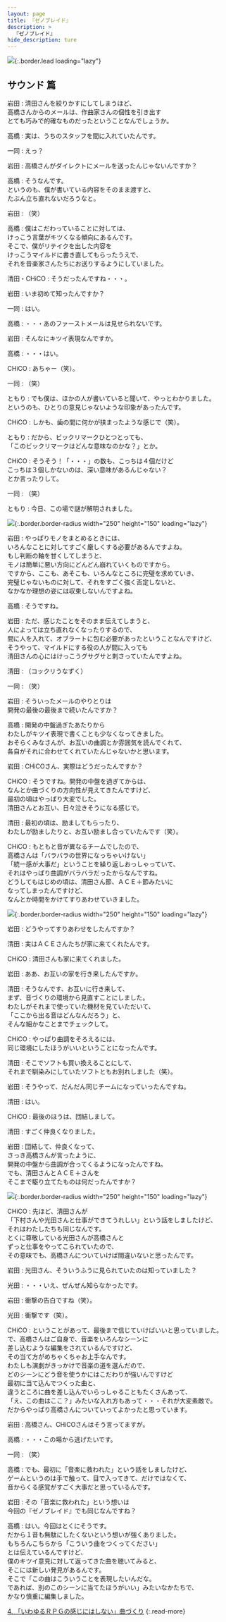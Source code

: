 ```yaml
---
layout: page
title: 『ゼノブレイド』
description: >
  『ゼノブレイド』
hide_description: ture
---
```


![](/interviews/jp/wii/sx4j/vol1/img/mainvisual3.jpg){:.border.lead loading="lazy"}

## サウンド 篇

岩田
: 清田さんを絞りかすにしてしまうほど、<br>高橋さんからのメールは、作曲家さんの個性を引き出す<br>とても巧みで的確なものだったということなんでしょうか。

高橋
: 実は、うちのスタッフを間に入れていたんです。

一同
: えっ？

岩田
: 高橋さんがダイレクトにメールを送ったんじゃないんですか？

高橋
: そうなんです。<br>というのも、僕が書いている内容をそのまま渡すと、<br>たぶん立ち直れないだろうなと。

岩田
: （笑）

高橋
: 僕はこだわっていることに対しては、<br>けっこう言葉がキツくなる傾向にあるんです。<br>そこで、僕がリテイクを出した内容を<br>けっこうマイルドに書き直してもらったうえで、<br>それを音楽家さんたちにお送りするようにしていました。

清田・CHiCO
: そうだったんですね・・・。

岩田
: いま初めて知ったんですか？

一同
: はい。

高橋
: ・・・あのファーストメールは見せられないです。

岩田
: そんなにキツイ表現なんですか。

高橋
: ・・・はい。

CHiCO
: あちゃー（笑）。

一同
: （笑）

ともり
: でも僕は、ほかの人が書いていると聞いて、やっとわかりました。<br>というのも、ひとりの意見じゃないような印象があったんです。

CHiCO
: しかも、歯の間に何かが挟まったような感じで（笑）。

ともり
: だから、ビックリマークひとつとっても、<br>「このビックリマークはどんな意味なのかな？」とか。

CHiCO
: そうそう！「・・・」の数も、こっちは４個だけど<br>こっちは３個しかないのは、深い意味があるんじゃない？<br>とか言ったりして。

一同
: （笑）

ともり
: 今日、この場で謎が解明されました。

![](/interviews/jp/wii/sx4j/vol1/img/photo012.jpg){:.border.border-radius width="250" height="150" loading="lazy"}

岩田
: やっぱりモノをまとめるときには、<br>いろんなことに対してすごく厳しくする必要があるんですよね。<br>もし判断の軸を甘くしてしまうと、<br>モノは簡単に悪い方向にどんどん崩れていくものですから。<br>ですから、ここも、あそこも、いろんなところに完璧を求めていき、<br>完璧じゃないものに対して、それをすごく強く否定しないと、<br>なかなか理想の姿には収束しないんですよね。

高橋
: そうですね。

岩田
: ただ、感じたことをそのまま伝えてしまうと、<br>人によっては立ち直れなくなったりするので、<br>間に人を入れて、オブラートに包む必要があったということなんですけど、<br>そうやって、マイルドにする役の人が間に入っても<br>清田さんの心にはけっこうグサグサと刺さっていたんですよね。

清田
: （コックリうなずく）

一同
: （笑）

岩田
: そういったメールのやりとりは<br>開発の最後の最後まで続いたんですか？

高橋
: 開発の中盤過ぎたあたりから<br>わたしがキツイ表現で書くことも少なくなってきました。<br>おそらくみなさんが、お互いの曲調とか雰囲気を読んでくれて、<br>各自がそれに合わせてくれていたんじゃないかと思います。

岩田
: CHiCOさん、実際はどうだったんですか？

CHiCO
: そうですね。開発の中盤を過ぎてからは、<br>なんとか曲づくりの方向性が見えてきたんですけど、<br>最初の頃はやっぱり大変でした。<br>清田さんとお互い、日々泣きそうになる感じで。

清田
: 最初の頃は、励ましてもらったり、<br>わたしが励ましたりと、お互い励まし合っていたんです（笑）。

CHiCO
: もともと音が異なるチームでしたので、<br>高橋さんは「バラバラの世界になっちゃいけない」<br>「統一感が大事だ」ということを繰り返しおっしゃっていて、<br>それはやっぱり曲調がバラバラだったからなんですね。<br>どうしてもはじめの頃は、清田さん節、ＡＣＥ＋節みたいに<br>なってしまったんですけど、<br>なんとか時間をかけてすりあわせていきました。

![](/interviews/jp/wii/sx4j/vol1/img/photo013.jpg){:.border.border-radius width="250" height="150" loading="lazy"}

岩田
: どうやってすりあわせをしたんですか？

清田
: 実はＡＣＥさんたちが家に来てくれたんです。

CHiCO
: 清田さんも家に来てくれました。

岩田
: ああ、お互いの家を行き来したんですか。

清田
: そうなんです、お互いに行き来して、<br>まず、音づくりの環境から見直すことにしました。<br>わたしがそれまで使っていた機材を見ていただいて、<br>「ここから出る音はどんなんだろう」と、<br>そんな細かなことまでチェックして。

CHiCO
: やっぱり曲調をそろえるには、<br>同じ環境にしたほうがいいということになったんです。

清田
: そこでソフトも買い換えることにして、<br>それまで馴染みにしていたソフトともお別れしました（笑）。

岩田
: そうやって、だんだん同じチームになっていったんですね。

清田
: はい。

CHiCO
: 最後のほうは、団結しまして。

清田
: すごく仲良くなりました。

岩田
: 団結して、仲良くなって、<br>さっき高橋さんが言ったように、<br>開発の中盤から曲調が合ってくるようになったんですね。<br>でも、清田さんとＡＣＥ＋さんを<br>そこまで駆り立てたものは何だったんですか？

![](/interviews/jp/wii/sx4j/vol1/img/photo014.jpg){:.border.border-radius width="250" height="150" loading="lazy"}

CHiCO
: 先ほど、清田さんが<br>「下村さんや光田さんと仕事ができてうれしい」という話をしましたけど、<br>それはわたしたちも同じなんです。<br>とくに尊敬している光田さんが高橋さんと<br>ずっと仕事をやってこられていたので、<br>その意味でも、高橋さんについていけば間違いないと思ったんです。

岩田
: 光田さん、そういうふうに見られていたのは知っていました？

光田
: ・・・いえ、ぜんぜん知らなかったです。

岩田
: 衝撃の告白ですね（笑）。

光田
: 衝撃です（笑）。

CHiCO
: ということがあって、最後まで信じていけばいいと思っていました。<br>で、高橋さんはご自身で、音楽をいろんなシーンに<br>差し込むような編集をされているんですけど、<br>その当て方がめちゃくちゃお上手なんです。<br>わたしも演劇がきっかけで音楽の道を選んだので、<br>どのシーンにどう音を使うかにはこだわりが強いんですけど<br>最初に当て込んでつくった曲と、<br>違うところに曲を差し込んでいらっしゃることもたくさんあって、<br>「え、この曲はここ？」みたいな入れ方もあって・・・それが大変素敵で。<br>だからやっぱり高橋さんについていってよかったと思っています。

岩田
: 高橋さん、CHiCOさんはそう言ってますが。

高橋
: ・・・この場から逃げたいです。

一同
: （笑）

高橋
: でも、最初に「音楽に救われた」という話をしましたけど、<br>ゲームというのは手で触って、目で入ってきて、だけではなくて、<br>音からくる感覚がすごく大事だと思っているんです。

岩田
: その「音楽に救われた」という想いは<br>今回の『ゼノブレイド』でも同じなんですね？

高橋
: はい。今回はとくにそうです。<br>だから１音も無駄にしたくないという想いが強くありました。<br>もちろんこちらから「こういう曲をつくってください」<br>とは伝えているんですけど、<br>僕のキツイ意見に対して返ってきた曲を聴いてみると、<br>そこには新しい発見があるんです。<br>そこで「この曲はこういうことを表現したいんだな。<br>であれば、別のこのシーンに当てたほうがいい」みたいなかたちで、<br>かなり慎重に編集しました。

[4. 「いわゆるＲＰＧの感じにはしない」曲づくり](4.md)
{:.read-more}


